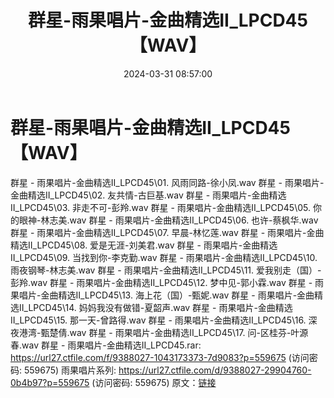 ﻿---
title: 群星-雨果唱片-金曲精选II_LPCD45【WAV】
date: 2024-03-31 08:57:00
categories: WAV车载音乐、镜像
tags: 华语中文
---
# 群星-雨果唱片-金曲精选II_LPCD45【WAV】

群星 - 雨果唱片-金曲精选II_LPCD45\01.
风雨同路-徐小凤.wav
群星 - 雨果唱片-金曲精选II_LPCD45\02. 友共情-古巨基.wav
群星 - 雨果唱片-金曲精选II_LPCD45\03. 非走不可-彭羚.wav
群星 - 雨果唱片-金曲精选II_LPCD45\05. 你的眼神-林志美.wav
群星 - 雨果唱片-金曲精选II_LPCD45\06. 也许-蔡枫华.wav
群星 - 雨果唱片-金曲精选II_LPCD45\07. 早晨-林忆莲.wav
群星 - 雨果唱片-金曲精选II_LPCD45\08. 爱是无涯-刘美君.wav
群星 - 雨果唱片-金曲精选II_LPCD45\09. 当找到你-李克勤.wav
群星 - 雨果唱片-金曲精选II_LPCD45\10. 雨夜钢琴-林志美.wav
群星 - 雨果唱片-金曲精选II_LPCD45\11. 爱我别走（国）-彭羚.wav
群星 - 雨果唱片-金曲精选II_LPCD45\12. 梦中见-郭小霖.wav
群星 - 雨果唱片-金曲精选II_LPCD45\13. 海上花（国）-甄妮.wav
群星 - 雨果唱片-金曲精选II_LPCD45\14. 妈妈我没有做错-夏韶声.wav
群星 - 雨果唱片-金曲精选II_LPCD45\15. 那一天-曾路得.wav
群星 - 雨果唱片-金曲精选II_LPCD45\16. 深夜港湾-甄楚倩.wav
群星 - 雨果唱片-金曲精选II_LPCD45\17. 问-区桂芬-叶源春.wav
群星 - 雨果唱片-金曲精选II_LPCD45.rar: https://url27.ctfile.com/f/9388027-1043173373-7d9083?p=559675
(访问密码: 559675)
雨果唱片系列: https://url27.ctfile.com/d/9388027-29904760-0b4b97?p=559675
(访问密码: 559675)
原文：[链接](https://blog.sina.com.cn/s/blog_1647c7e76010314x3.html)